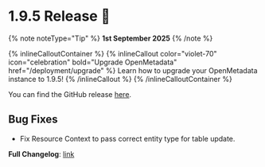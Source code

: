 # 1.9.5 Release 🎉

{% note noteType="Tip" %}
**1st September 2025**
{% /note %}

{% inlineCalloutContainer %}
{% inlineCallout
color="violet-70"
icon="celebration"
bold="Upgrade OpenMetadata"
href="/deployment/upgrade" %}
Learn how to upgrade your OpenMetadata instance to 1.9.5!
{% /inlineCallout %}
{% /inlineCalloutContainer %}

You can find the GitHub release [here](https://github.com/open-metadata/OpenMetadata/releases/tag/1.9.5-release).

## Bug Fixes

- Fix Resource Context to pass correct entity type for table update.

**Full Changelog**: [link](https://github.com/open-metadata/OpenMetadata/compare/1.9.4-release...1.9.5-release)
